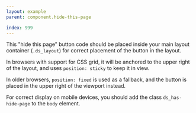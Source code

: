 ```yaml
---
layout: example
parent: component.hide-this-page

index: 999
---
```


This "hide this page" button code should be placed inside your main layout container (<code>.ds_layout</code>) for correct placement of the button in the layout.

In browsers with support for CSS grid, it will be anchored to the upper right of the layout, and uses <code>position: sticky</code> to keep it in view.

In older browsers, <code>position: fixed</code> is used as a fallback, and the button is placed in the upper right of the viewport instead.

For correct display on mobile devices, you should add the class <code>ds_has-hide-page</code> to the <code>body</code> element.
